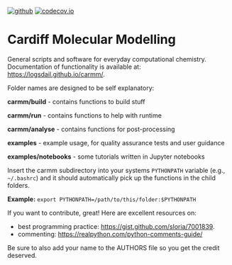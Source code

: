 [![github](https://github.com/logsdail/carmm/actions/workflows/main.yml/badge.svg)](https://github.com/logsdail/carmm/actions)
[![codecov.io](https://codecov.io/gh/logsdail/carmm/coverage.svg)](https://codecov.io/gh/logsdail/carmm)

# Cardiff Molecular Modelling

General scripts and software for everyday computational chemistry. Documentation of functionality is available at: https://logsdail.github.io/carmm/.

Folder names are designed to be self explanatory:

**carmm/build** - contains functions to build stuff

**carmm/run** - contains functions to help with runtime

**carmm/analyse** - contains functions for post-processing

**examples** - example usage, for quality assurance tests and user guidance

**examples/notebooks** - some tutorials written in Jupyter notebooks

Insert the carmm subdirectory into your systems `PYTHONPATH` variable (e.g., `~/.bashrc`) and it should automatically pick up the functions in the child folders. 

**Example:** `export PYTHONPATH=/path/to/this/folder:$PYTHONPATH`
 
If you want to contribute, great! Here are excellent resources on:
- best programming practice: https://gist.github.com/sloria/7001839.
- commenting: https://realpython.com/python-comments-guide/

Be sure to also add your name to the AUTHORS file so you get the credit deserved.
